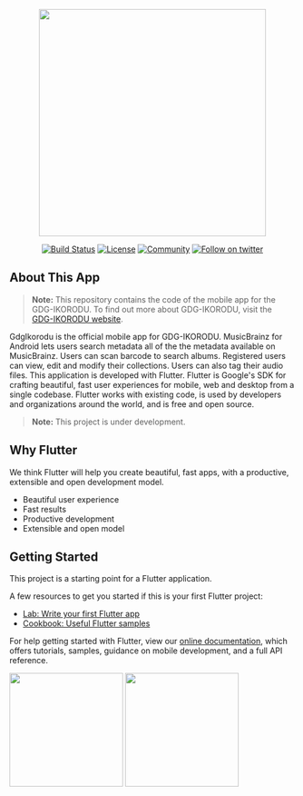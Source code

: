 <p align="center"><a href="https://gdgikorodu.com/" target="_blank"><img src="https://sites.google.com/a/gtugs.org/www/_/rsrc/1336171376680/resources/gdg-logo/GDG-program-logo.png?height=113&width=320" width="400"></a></p>


<p align="center">
<a href="https://codemagic.io/apps/5e1b5ea9d24ec401251955d3/5e1b5ea9d24ec401251955d2/latest_build"><img src="https://api.codemagic.io/apps/5e1b5ea9d24ec401251955d3/5e1b5ea9d24ec401251955d2/status_badge.svg" alt="Build Status"></a>
<a href="LICENSE"><img src="https://img.shields.io/badge/License-MIT-green.svg" alt="License"></a>
<a href="https://gdgikorodu.com/"><img src="https://badges.frapsoft.com/os/v1/open-source.svg?v=103" alt="Community"></a>
<a href="https://twitter.com/intent/follow?screen_name=gdgikorodu"><img src="https://img.shields.io/twitter/follow/gdgikorodu.svg?style=social&label=Follow" alt="Follow on twitter"></a>
</p>


## About This App

> **Note:** This repository contains the code of the mobile app for the GDG-IKORODU. To find out more about GDG-IKORODU, visit the [GDG-IKORODU website](https://gdgikorodu.com).

GdgIkorodu is the official mobile app for GDG-IKORODU. MusicBrainz for Android
lets users search metadata all of the the metadata available on MusicBrainz. Users
can scan barcode to search albums. Registered users can view, edit and modify their collections. 
Users can also tag their audio files. This application is developed with Flutter.
Flutter is Google's SDK for crafting beautiful, fast user experiences for
mobile, web and desktop from a single codebase. Flutter works with existing
code, is used by developers and organizations around the world, and is free
and open source.
> **Note:** This project is under development.

## Why Flutter

We think Flutter will help you create beautiful, fast apps, with a productive,
extensible and open development model.

* Beautiful user experience
* Fast results
* Productive development
* Extensible and open model

## Getting Started

This project is a starting point for a Flutter application.

A few resources to get you started if this is your first Flutter project:

- [Lab: Write your first Flutter app](https://flutter.dev/docs/get-started/codelab)
- [Cookbook: Useful Flutter samples](https://flutter.dev/docs/cookbook)

For help getting started with Flutter, view our
[online documentation](https://flutter.dev/docs), which offers tutorials,
samples, guidance on mobile development, and a full API reference.

<a href="./app-release.apk"><img src="https://www.designpieces.com/wp-content/uploads/2016/02/google-play-badge.png" width="200"></img></a>
<a href="./runner.app"><img src="https://www.designpieces.com/wp-content/uploads/2016/02/download-on-the-app-store.png" width="200"></img></a>
